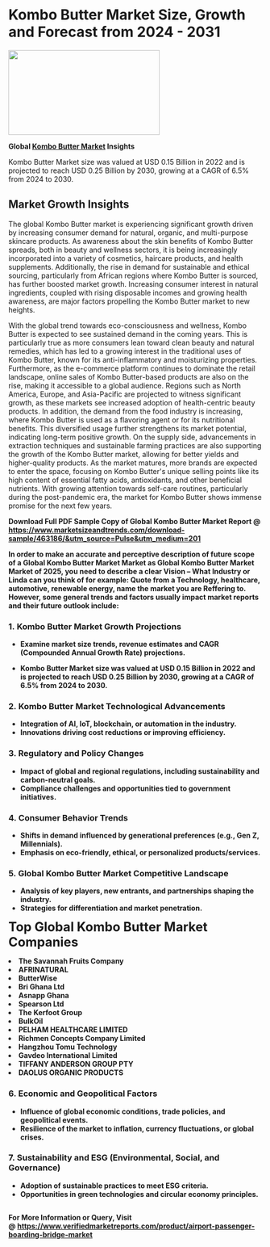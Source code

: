 <H1>Kombo Butter Market Size, Growth and Forecast from 2024 - 2031</H1><img class="aligncenter size-medium wp-image-584254" src="https://thirdeyenews.in/wp-content/uploads/2024/09/Global-Market-Research-300x168.jpeg" alt="" width="300" height="168" /><p><strong>Global&nbsp;<a href="https://www.marketsizeandtrends.com/download-sample/463186/&amp;utm_source=Pulse&amp;utm_medium=201">Kombo Butter Market</a> Insights</strong></p><p>Kombo Butter Market size was valued at USD 0.15 Billion in 2022 and is projected to reach USD 0.25 Billion by 2030, growing at a CAGR of 6.5% from 2024 to 2030.</p><p><h2>Market Growth Insights</h2> <p>The global Kombo Butter market is experiencing significant growth driven by increasing consumer demand for natural, organic, and multi-purpose skincare products. As awareness about the skin benefits of Kombo Butter spreads, both in beauty and wellness sectors, it is being increasingly incorporated into a variety of cosmetics, haircare products, and health supplements. Additionally, the rise in demand for sustainable and ethical sourcing, particularly from African regions where Kombo Butter is sourced, has further boosted market growth. Increasing consumer interest in natural ingredients, coupled with rising disposable incomes and growing health awareness, are major factors propelling the Kombo Butter market to new heights.</p> <p><strong></strong></p> <p>With the global trend towards eco-consciousness and wellness, Kombo Butter is expected to see sustained demand in the coming years. This is particularly true as more consumers lean toward clean beauty and natural remedies, which has led to a growing interest in the traditional uses of Kombo Butter, known for its anti-inflammatory and moisturizing properties. Furthermore, as the e-commerce platform continues to dominate the retail landscape, online sales of Kombo Butter-based products are also on the rise, making it accessible to a global audience. Regions such as North America, Europe, and Asia-Pacific are projected to witness significant growth, as these markets see increased adoption of health-centric beauty products. In addition, the demand from the food industry is increasing, where Kombo Butter is used as a flavoring agent or for its nutritional benefits. This diversified usage further strengthens its market potential, indicating long-term positive growth. On the supply side, advancements in extraction techniques and sustainable farming practices are also supporting the growth of the Kombo Butter market, allowing for better yields and higher-quality products. As the market matures, more brands are expected to enter the space, focusing on Kombo Butter's unique selling points like its high content of essential fatty acids, antioxidants, and other beneficial nutrients. With growing attention towards self-care routines, particularly during the post-pandemic era, the market for Kombo Butter shows immense promise for the next few years.</p> <p><strong></p><p><span class=""><strong>Download Full PDF Sample Copy of Global Kombo Butter Market Report</strong> @ <a href="https://www.marketsizeandtrends.com/download-sample/463186/&amp;utm_source=Pulse&amp;utm_medium=201" target="_blank">https://www.marketsizeandtrends.com/download-sample/463186/&amp;utm_source=Pulse&amp;utm_medium=201</a></span></p><p>In order to make an accurate and perceptive description of future scope of a Global&nbsp;Kombo Butter Market Market as Global&nbsp;Kombo Butter Market Market of 2025, you need to describe a clear Vision &ndash; What Industry or Linda can you think of for example: Quote from a Technology, healthcare, automotive, renewable energy, name the market you are Reffering to. However, some general trends and factors usually impact market reports and their future outlook include:</p><h3>1.&nbsp;<strong>Kombo Butter Market Growth Projections</strong></h3><ul><li>Examine market size trends, revenue estimates and CAGR (Compounded Annual Growth Rate) projections.</li><li><p>Kombo Butter Market size was valued at USD 0.15 Billion in 2022 and is projected to reach USD 0.25 Billion by 2030, growing at a CAGR of 6.5% from 2024 to 2030.</p></li></ul><h3>2.&nbsp;<strong>Kombo Butter Market Technological Advancements</strong></h3><ul><li>Integration of AI, IoT, blockchain, or automation in the industry.</li><li>Innovations driving cost reductions or improving efficiency.</li></ul><h3>3.&nbsp;<strong>Regulatory and Policy Changes</strong></h3><ul><li>Impact of global and regional regulations, including sustainability and carbon-neutral goals.</li><li>Compliance challenges and opportunities tied to government initiatives.</li></ul><h3>4.&nbsp;<strong>Consumer Behavior Trends</strong></h3><ul><li>Shifts in demand influenced by generational preferences (e.g., Gen Z, Millennials).</li><li>Emphasis on eco-friendly, ethical, or personalized products/services.</li></ul><h3>5.&nbsp;<strong>Global Kombo Butter Market Competitive Landscape</strong></h3><ul><li>Analysis of key players, new entrants, and partnerships shaping the industry.</li><li>Strategies for differentiation and market penetration.</li></ul><p data-pm-slice="1 1 []"><span style="color: inherit; font-family: inherit; font-size: 25px;">Top Global Kombo Butter Market Companies</span></p><div class="" data-test-id=""><p><li>The Savannah Fruits Company</li><li> AFRINATURAL</li><li> ButterWise</li><li> Bri Ghana Ltd</li><li> Asnapp Ghana</li><li> Spearson Ltd</li><li> The Kerfoot Group</li><li> BulkOil</li><li> PELHAM HEALTHCARE LIMITED</li><li> Richmen Concepts Company Limited</li><li> Hangzhou Tomu Technology</li><li> Gavdeo International Limited</li><li> TIFFANY ANDERSON GROUP PTY</li><li> DAOLUS ORGANIC PRODUCTS</li></p></div><h3>6.&nbsp;<strong>Economic and Geopolitical Factors</strong></h3><ul><li>Influence of global economic conditions, trade policies, and geopolitical events.</li><li>Resilience of the market to inflation, currency fluctuations, or global crises.</li></ul><h3>7.&nbsp;<strong>Sustainability and ESG (Environmental, Social, and Governance)</strong></h3><ul><li>Adoption of sustainable practices to meet ESG criteria.</li><li>Opportunities in green technologies and circular economy principles.</li></ul><h2><strong style="font-size: 14px;">For More Information or Query, Visit @&nbsp;</strong><a style="background-color: #ffffff; font-size: 14px;" href="https://www.marketsizeandtrends.com/report/kombo-butter-market/" target="_blank">https://www.verifiedmarketreports.com/product/airport-passenger-boarding-bridge-market</a></h2>
